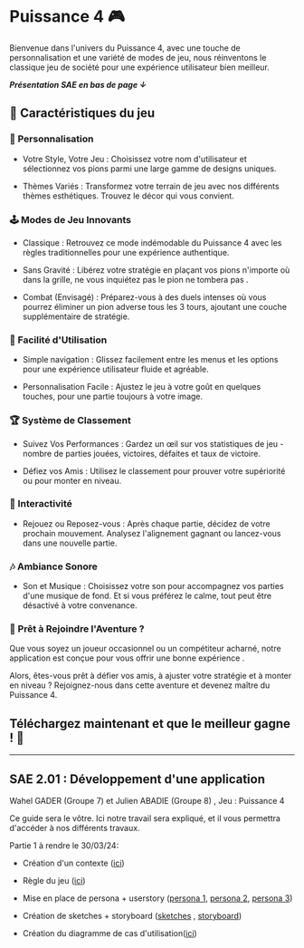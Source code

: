 # Puissance 4  🎮

Bienvenue dans l'univers du Puissance 4, avec une touche de personnalisation et une variété de modes de jeu, nous réinventons le classique jeu de société pour une expérience utilisateur bien meilleur. 

__*Présentation SAE en bas de page  ↓*__

## 🌟 Caractéristiques du jeu
### 🎨 Personnalisation

* Votre Style, Votre Jeu : Choisissez votre nom d'utilisateur et sélectionnez vos pions parmi une large gamme de designs uniques.

* Thèmes Variés : Transformez votre terrain de jeu avec nos différents thèmes esthétiques. Trouvez le décor qui vous convient.

### 🕹️ Modes de Jeu Innovants
* Classique : Retrouvez ce mode indémodable du Puissance 4 avec les règles traditionnelles pour une expérience authentique.

* Sans Gravité : Libérez votre stratégie en plaçant vos pions n'importe où dans la grille, ne vous inquiétez pas le pion ne tombera pas .

* Combat (Envisagé) : Préparez-vous à des duels intenses où vous pourrez éliminer un pion adverse tous les 3 tours, ajoutant une couche supplémentaire de stratégie.

### 🎉 Facilité d'Utilisation
* Simple navigation : Glissez facilement entre les menus et les options pour une expérience utilisateur fluide et agréable.

* Personnalisation Facile : Ajustez le jeu à votre goût en quelques touches, pour une partie toujours à votre image.

### 🏆 Système de Classement
* Suivez Vos Performances : Gardez un œil sur vos statistiques de jeu - nombre de parties jouées, victoires, défaites et taux de victoire.

* Défiez vos Amis : Utilisez le classement pour prouver votre supériorité ou pour monter en niveau.
### 🔄 Interactivité
* Rejouez ou Reposez-vous : Après chaque partie, décidez de votre prochain mouvement. Analysez l'alignement gagnant ou lancez-vous dans une nouvelle partie.
### 🎶 Ambiance Sonore
* Son et Musique : Choisissez votre son pour accompagnez vos parties d'une musique de fond. Et si vous préférez le calme, tout peut être désactivé à votre convenance.
### 🚀 Prêt à Rejoindre l'Aventure ?
 Que vous soyez un joueur occasionnel ou un compétiteur acharné, notre application est conçue pour vous offrir une bonne expérience .

Alors, êtes-vous prêt à défier vos amis, à ajuster votre stratégie et à monter en niveau ? Rejoignez-nous dans cette aventure  et devenez maître du Puissance 4.

## __Téléchargez maintenant et que le meilleur gagne ! 🏁__ 


---

## SAE 2.01 : Développement d'une application 


Wahel GADER (Groupe 7) et Julien ABADIE (Groupe 8) , Jeu : Puissance 4


Ce guide sera le vôtre. Ici notre travail sera expliqué, et il vous permettra d'accéder à nos différents travaux.


Partie 1 à rendre le 30/03/24: 

*  Création d'un contexte ([ici](./Document/Contexte.md))

*  Règle du jeu ([ici](./Document/Regles_du_jeu.md))

*  Mise en place de persona + userstory ([persona 1](./Document/img/persona1.png), [persona 2](./Document/img/persona2.png), [persona 3](./Document/img/persona3.png))

*  Création de sketches + storyboard ([sketches](./) , [storyboard](./Document/img/storyboard.png))

*  Création du diagramme de cas d'utilisation([ici](./Document/diagramme.md)) 
